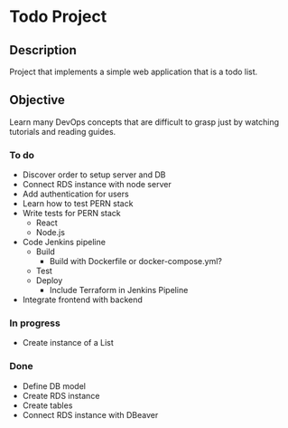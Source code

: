 # Todo Project

## Description
Project that implements a simple web application that is a todo list. 

## Objective
Learn many DevOps concepts that are difficult to grasp just by watching tutorials and reading guides.

### To do
- Discover order to setup server and DB
- Connect RDS instance with node server
- Add authentication for users
- Learn how to test PERN stack
- Write tests for PERN stack
    - React
    - Node.js
- Code Jenkins pipeline
    - Build
        - Build with Dockerfile or docker-compose.yml?
    - Test
    - Deploy
        - Include Terraform in Jenkins Pipeline
- Integrate frontend with backend

### In progress
- Create instance of a List

### Done
- Define DB model
- Create RDS instance
- Create tables
- Connect RDS instance with DBeaver

